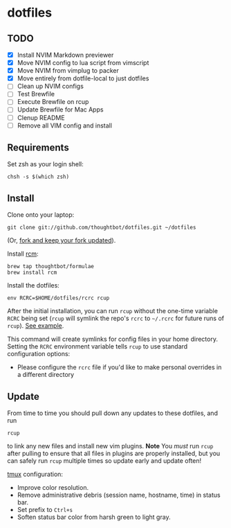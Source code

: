 # dotfiles

## TODO

- [x] Install NVIM Markdown previewer
- [x] Move NVIM config to lua script from vimscript
- [x] Move NVIM from vimplug to packer
- [x] Move entirely from dotfile-local to just dotfiles
- [ ] Clean up NVIM configs
- [ ] Test Brewfile
- [ ] Execute Brewfile on rcup
- [ ] Update Brewfile for Mac Apps
- [ ] Clenup README
- [ ] Remove all VIM config and install

## Requirements

Set zsh as your login shell:

    chsh -s $(which zsh)

## Install

Clone onto your laptop:

    git clone git://github.com/thoughtbot/dotfiles.git ~/dotfiles

(Or, [fork and keep your fork
updated](http://robots.thoughtbot.com/keeping-a-github-fork-updated)).

Install [rcm](https://github.com/thoughtbot/rcm):

    brew tap thoughtbot/formulae
    brew install rcm

Install the dotfiles:

    env RCRC=$HOME/dotfiles/rcrc rcup

After the initial installation, you can run `rcup` without the one-time variable
`RCRC` being set (`rcup` will symlink the repo's `rcrc` to `~/.rcrc` for future
runs of `rcup`). [See
example](https://github.com/thoughtbot/dotfiles/blob/master/rcrc).

This command will create symlinks for config files in your home directory.
Setting the `RCRC` environment variable tells `rcup` to use standard
configuration options:

* Please configure the `rcrc` file if you'd like to make personal
  overrides in a different directory

## Update

From time to time you should pull down any updates to these dotfiles, and run

    rcup

to link any new files and install new vim plugins. **Note** You _must_ run
`rcup` after pulling to ensure that all files in plugins are properly installed,
but you can safely run `rcup` multiple times so update early and update often!

[tmux](http://robots.thoughtbot.com/a-tmux-crash-course)
configuration:

* Improve color resolution.
* Remove administrative debris (session name, hostname, time) in status bar.
* Set prefix to `Ctrl+s`
* Soften status bar color from harsh green to light gray.
